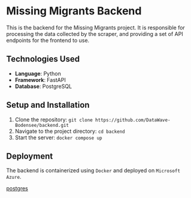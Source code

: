 # Missing Migrants Backend

This is the backend for the Missing Migrants project. It is responsible for processing the data collected by the scraper, and providing a set of API endpoints for the frontend to use.


## Technologies Used

- **Language**: Python
- **Framework**: FastAPI
- **Database**: PostgreSQL

## Setup and Installation

1. Clone the repository: `git clone https://github.com/DataWave-Bodensee/backend.git`
2. Navigate to the project directory: `cd backend`
3. Start the server: `docker compose up`

## Deployment

The backend is containerized using `Docker` and deployed on `Microsoft Azure`.



[postgres](./postgres.png)
